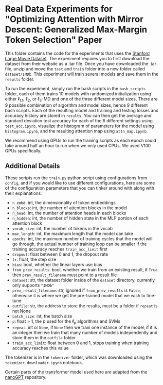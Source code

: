 # Real Data Experiments for "Optimizing Attention with Mirror Descent: Generalized Max-Margin Token Selection" Paper

This folder contains the code for the experiments that uses the [Stanford Large Movie Dataset](https://ai.stanford.edu/~amaas/data/sentiment/).
The experiment requires you to first download the dataset from their website as a .tar file.
Once you have downloaded the .tar file, unzip and move the `test` and `train` folder into a new folder called `dataset/IMDb`.
This experiment will train several models and save them in the `results` folder.

To run the experiment, simply run the bash scripts in the `bash_scripts` folder, each of them trains 10 models with randomized initialization using either $\ell_{1.1}$, $\ell_2$, or $\ell_3$-MD and one of the three different model sizes.
There are 9 possible combination of algorithm and model sizes, hence 9 different bash scripts. Each of the resulting model and training and testing losses and accuracy history are stored in `results`.
You can then get the average and standard deviation test accuracy for each of the 9 different settings using `test_acc.ipynb`, visualize the histogram of parameters
for the model using `histogram.ipynb`, and the resulting attention map using `attn_map.ipynb`.

We recommend using GPUs to run the training scripts as each epoch could take around half an hour to run when we only used CPUs. We used V100 GPUs specifically.

## Additional Details

These scripts run the `train.py` python script using configurations from `config`, and if you would like to use different configurations, here are some of the configuration parameters that you can tinker around with along with their explanations:
- `n_embd`: int, the dimensionality of token embeddings
- `n_blocks`: int, the number of attention blocks in the model
- `n_head`: int, the number of attention heads in each blocks
- `n_hidden`: int, the number of hidden state in the MLP portion of each attention block
- `vocab_size`: int, the number of tokens in the vocab
- `max_length`: int, the maximum length that the model can take
- `epochs`: int, the maximum number of training cycles that the model will go through, the actual number of training loop can be smaller if the training accuracy reaches `train_acc_limit` first
- `dropout`: float between 0 and 1, the dropout rate
- `lr`: float, the step size
- `bias`: bool, whether the linear layers use bias
- `from_prev_results`: bool, whether we train from an existing result, if `True` then `prev_result_filename` must point to a result file
- `dataset`: str, the dataset folder inside of the `dataset` directory, currently only supports `"IMDb"`
- `prev_result_filename`: str, ignored if `from_prev_results` is `False`, otherwise it is where we get the pre-trained model that we wish to fine-tune
- `outfile`: str, the address to store the results, must be a folder if `repeat` is not None
- `batch_size`: int, the batch size
- `p`: float > 1, the $p$ used for the $\ell_p$ algorithms and SVMs
- `repeat`: int or `None`, if `None` then we train one instance of the model, if it is an integer then we train that many number of models independently and store them in the `outfile` folder
- `train_acc_limit`: float between 0 and 1, stops training when training accuracy reaches this value

The tokenizer is in the `tokenizer` folder, which was downloaded using the `tokenizer_downloader.ipynb` notebook.

Certain parts of the transformer model used here are adapted from the [nanoGPT](https://github.com/karpathy/nanoGPT) repository.
